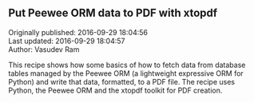 ## Put Peewee ORM data to PDF with xtopdf  
Originally published: 2016-09-29 18:04:56  
Last updated: 2016-09-29 18:04:57  
Author: Vasudev Ram  
  
This recipe shows how some basics of how to fetch data from database tables managed by the Peewee ORM (a lightweight expressive ORM for Python) and write that data, formatted, to a PDF file. The recipe uses Python, the Peewee ORM and the xtopdf toolkit for PDF creation.
